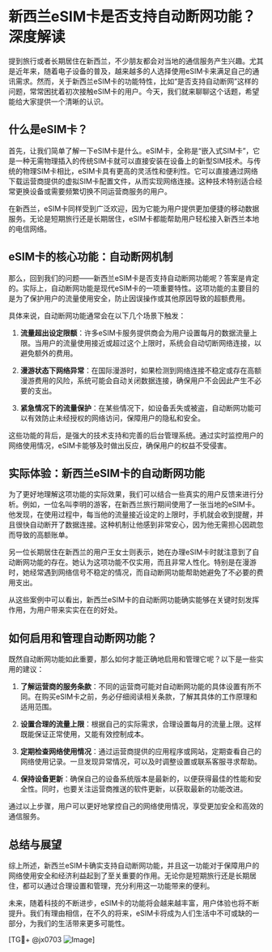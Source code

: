 # 新西兰eSIM卡是否支持自动断网功能？深度解读

提到旅行或者长期居住在新西兰，不少朋友都会对当地的通信服务产生兴趣。尤其是近年来，随着电子设备的普及，越来越多的人选择使用eSIM卡来满足自己的通讯需求。然而，关于新西兰eSIM卡的功能特性，比如“是否支持自动断网”这样的问题，常常困扰着初次接触eSIM卡的用户。今天，我们就来聊聊这个话题，希望能给大家提供一个清晰的认识。

## 什么是eSIM卡？

首先，让我们简单了解一下eSIM卡是什么。eSIM卡，全称是“嵌入式SIM卡”，它是一种无需物理插入的传统SIM卡就可以直接安装在设备上的新型SIM技术。与传统的物理SIM卡相比，eSIM卡具有更高的灵活性和便利性。它可以直接通过网络下载运营商提供的虚拟SIM卡配置文件，从而实现网络连接。这种技术特别适合经常更换设备或需要频繁切换不同运营商服务的用户。

在新西兰，eSIM卡同样受到广泛欢迎，因为它能为用户提供更加便捷的移动数据服务。无论是短期旅行还是长期居住，eSIM卡都能帮助用户轻松接入新西兰本地的电信网络。

## eSIM卡的核心功能：自动断网机制

那么，回到我们的问题——新西兰eSIM卡是否支持自动断网功能呢？答案是肯定的。实际上，自动断网功能是现代eSIM卡的一项重要特性。这项功能的主要目的是为了保护用户的流量使用安全，防止因误操作或其他原因导致的超额费用。

具体来说，自动断网功能通常会在以下几个场景下触发：

1. **流量超出设定限额**：许多eSIM卡服务提供商会为用户设置每月的数据流量上限。当用户的流量使用接近或超过这个上限时，系统会自动切断网络连接，以避免额外的费用。
   
2. **漫游状态下网络异常**：在国际漫游时，如果检测到网络连接不稳定或存在高额漫游费用的风险，系统可能会自动关闭数据连接，确保用户不会因此产生不必要的支出。

3. **紧急情况下的流量保护**：在某些情况下，如设备丢失或被盗，自动断网功能可以有效防止未经授权的网络访问，保障用户的隐私和安全。

这些功能的背后，是强大的技术支持和完善的后台管理系统。通过实时监控用户的网络使用情况，eSIM卡能够及时做出反应，确保用户的权益不受侵害。

## 实际体验：新西兰eSIM卡的自动断网功能

为了更好地理解这项功能的实际效果，我们可以结合一些真实的用户反馈来进行分析。例如，一位名叫李明的游客，在新西兰旅行期间使用了一张当地的eSIM卡。他发现，在使用过程中，每当他的流量接近设定的上限时，手机就会收到提醒，并且很快自动断开了数据连接。这种机制让他感到非常安心，因为他无需担心因疏忽而导致的高额账单。

另一位长期居住在新西兰的用户王女士则表示，她在办理eSIM卡时就注意到了自动断网功能的存在。她认为这项功能不仅实用，而且非常人性化。特别是在漫游时，她经常遇到网络信号不稳定的情况，而自动断网功能帮助她避免了不必要的费用支出。

从这些案例中可以看出，新西兰eSIM卡的自动断网功能确实能够在关键时刻发挥作用，为用户带来实实在在的好处。

## 如何启用和管理自动断网功能？

既然自动断网功能如此重要，那么如何才能正确地启用和管理它呢？以下是一些实用的建议：

1. **了解运营商的服务条款**：不同的运营商可能对自动断网功能的具体设置有所不同。在购买eSIM卡之前，务必仔细阅读相关条款，了解其具体的工作原理和适用范围。

2. **设置合理的流量上限**：根据自己的实际需求，合理设置每月的流量上限。这样既能保证正常使用，又能有效控制成本。

3. **定期检查网络使用情况**：通过运营商提供的应用程序或网站，定期查看自己的网络使用记录。一旦发现异常情况，可以及时调整设置或联系客服寻求帮助。

4. **保持设备更新**：确保自己的设备系统版本是最新的，以便获得最佳的性能和安全性。同时，也要关注运营商推送的软件更新，以获取最新的功能改进。

通过以上步骤，用户可以更好地掌控自己的网络使用情况，享受更加安全和高效的通信服务。

## 总结与展望

综上所述，新西兰eSIM卡确实支持自动断网功能，并且这一功能对于保障用户的网络使用安全和经济利益起到了至关重要的作用。无论你是短期旅行还是长期居住，都可以通过合理设置和管理，充分利用这一功能带来的便利。

未来，随着科技的不断进步，eSIM卡的功能将会越来越丰富，用户体验也将不断提升。我们有理由相信，在不久的将来，eSIM卡将成为人们生活中不可或缺的一部分，为我们的生活带来更多可能性。

[TG💪+ @jx0703 ![Image](https://github.com/user-attachments/assets/dbca1d08-cadb-493c-b0ec-ad6f7a83f270)]